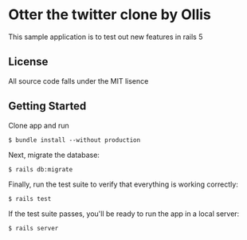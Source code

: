 # Otter the twitter clone by Ollis

This sample application is to test out new features in rails 5

## License

All source code falls under the MIT lisence

## Getting Started

Clone app and run 

```
$ bundle install --without production
```

Next, migrate the database:

```
$ rails db:migrate
```

Finally, run the test suite to verify that everything is working correctly:

```
$ rails test
```

If the test suite passes, you'll be ready to run the app in a local server:

```
$ rails server
```